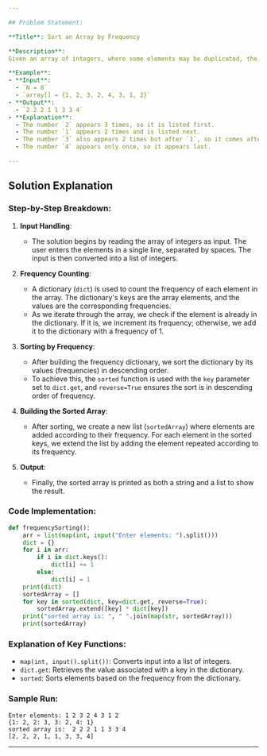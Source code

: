 ```yaml
---

## Problem Statement:

**Title**: Sort an Array by Frequency

**Description**:  
Given an array of integers, where some elements may be duplicated, the task is to sort the array based on the frequency of each element. The element with the highest frequency should appear first, followed by the element with the next highest frequency, and so on. If two elements have the same frequency, they should appear in the order they first appeared in the array.

**Example**:
- **Input**: 
  - `N = 8`
  - `array[] = {1, 2, 3, 2, 4, 3, 1, 2}`
- **Output**: 
  - `2 2 2 1 1 3 3 4`
- **Explanation**: 
  - The number `2` appears 3 times, so it is listed first. 
  - The number `1` appears 2 times and is listed next.
  - The number `3` also appears 2 times but after `1`, so it comes after `1` in the output.
  - The number `4` appears only once, so it appears last.

---
```


## Solution Explanation

### Step-by-Step Breakdown:

1. **Input Handling**:
   - The solution begins by reading the array of integers as input. The user enters the elements in a single line, separated by spaces. The input is then converted into a list of integers.

2. **Frequency Counting**:
   - A dictionary (`dict`) is used to count the frequency of each element in the array. The dictionary's keys are the array elements, and the values are the corresponding frequencies.
   - As we iterate through the array, we check if the element is already in the dictionary. If it is, we increment its frequency; otherwise, we add it to the dictionary with a frequency of 1.

3. **Sorting by Frequency**:
   - After building the frequency dictionary, we sort the dictionary by its values (frequencies) in descending order.
   - To achieve this, the `sorted` function is used with the `key` parameter set to `dict.get`, and `reverse=True` ensures the sort is in descending order of frequency.

4. **Building the Sorted Array**:
   - After sorting, we create a new list (`sortedArray`) where elements are added according to their frequency. For each element in the sorted keys, we extend the list by adding the element repeated according to its frequency.

5. **Output**:
   - Finally, the sorted array is printed as both a string and a list to show the result.

### Code Implementation:

```python
def frequencySorting():
    arr = list(map(int, input("Enter elements: ").split()))
    dict = {}
    for i in arr:
        if i in dict.keys():
            dict[i] += 1
        else:
            dict[i] = 1
    print(dict)
    sortedArray = []
    for key in sorted(dict, key=dict.get, reverse=True):
        sortedArray.extend([key] * dict[key])
    print("sorted array is: ", " ".join(map(str, sortedArray)))
    print(sortedArray)
```

### Explanation of Key Functions:
- `map(int, input().split())`: Converts input into a list of integers.
- `dict.get`: Retrieves the value associated with a key in the dictionary.
- `sorted`: Sorts elements based on the frequency from the dictionary.

### Sample Run:
```text
Enter elements: 1 2 3 2 4 3 1 2
{1: 2, 2: 3, 3: 2, 4: 1}
sorted array is:  2 2 2 1 1 3 3 4
[2, 2, 2, 1, 1, 3, 3, 4]
```

---
